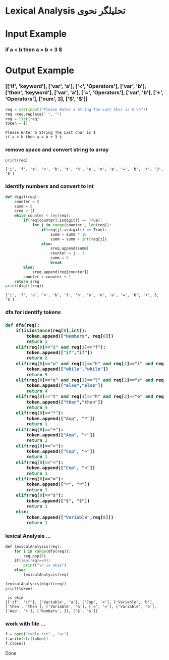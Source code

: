 <h1>Lexical Analysis    تحلیلگر نحوی</h1>
<h1> Input Example </h1>
    <h3> if a < b then a = b + 3 $ </h3>
    
<h1> Output Example </h1>
    <h3>[['if', 'keyword'], ['var', 'a'], ['<', 'Operators'], ['var', 'b'], ['then', 'keyword'], ['var', 'a'], ['=', 'Operators'], ['var', 'b'], ['+', 'Operators'], ['num', 3], ['$', '$']] </h3>


```python
req = str(input("Please Enter a String The Last Char is $ \n"))
req =req.replace(" ", "")
req = list(req)
token = []
```

    Please Enter a String The Last Char is $ 
    if a < b then a = b + 3 $
    

<h3> remove space and convert string to array </h3>


```python
print(req)
```

    ['i', 'f', 'a', '<', 'b', 't', 'h', 'e', 'n', 'a', '=', 'b', '+', '3', '$']
    

<h3> identify numbers and convert to int </h3>


```python
def digit(req):
    counter = 0
    summ = 0 
    sreq = []
    while counter < len(req):
        if(req[counter].isdigit() == True):
            for j in range(counter , len(req)):
                if(req[j].isdigit() == True):
                    summ = summ * 10
                    summ = summ + int(req[j])                    
                else:
                    sreq.append(summ)
                    counter = j - 1 
                    summ = 0
                    break
        else:
            sreq.append(req[counter])
        counter = counter + 1 
    return sreq
print(digit(req))
```

    ['i', 'f', 'a', '<', 'b', 't', 'h', 'e', 'n', 'a', '=', 'b', '+', 3, '$']
    

<h3>dfa for identify tokens<h3>


```python
def dfa(req):
    if(isinstance(req[0],int)):
        token.append(["Numbers", req[0]])
        return 1
    elif(req[0]=="i" and req[1]=="f"):
        token.append(["if","if"])
        return 2
    elif(req[0]=="w" and req[1]=="h" and req[2]=="i" and req[3]=="l" and req[4]=="e"):
        token.append(["while","while"])
        return 5
    elif(req[0]=="e" and req[1]=="l" and req[2]=="s" and req[3]=="e"):
        token.append(["else","else"])
        return 4
    elif(req[0]=="t" and req[1]=="h" and req[2]=="e" and req[3]=="n"):
        token.append(["then","then"])
        return 4
    elif(req[0]=="*"):
        token.append(["Aop", "*"])
        return 1
    elif(req[0]=="+"):
        token.append(["Aop", "+"])
        return 1
    elif(req[0]==">"):
        token.append(["Cop", ">"])
        return 1
    elif(req[0]=="<"):
        token.append(["Cop", "<"])
        return 1
    elif(req[0]=="="):
        token.append(["=", "="])
        return 1
    elif(req[0]=="$"):
        token.append(["$", "$"])
        return 1
    else:
        token.append(["Variable",req[0]])
        return 1

```

<h3> lexical Analysis ... </h3>


```python
def lexicalAnalysis(req):
    for i in range(dfa(req)):
        req.pop(0)
    if(len(req)==0):
        print("\n is okie")
    else:
        lexicalAnalysis(req)

lexicalAnalysis(digit(req))
print(token)
```

    
     is okie
    [['if', 'if'], ['Variable', 'a'], ['Cop', '<'], ['Variable', 'b'], ['then', 'then'], ['Variable', 'a'], ['=', '='], ['Variable', 'b'], ['Aop', '+'], ['Numbers', 3], ['$', '$']]
    

<h3> work with file ... </h3>


```python
f = open("table.txt" , "w+")
f.write(str(token))
f.close()
```

Done


```python

```
